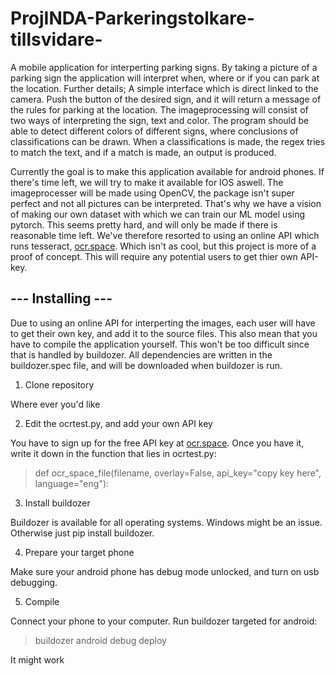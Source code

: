 # ProjINDA-Parkeringstolkare-tillsvidare-
A mobile application for interperting parking signs. By taking a picture of a parking sign the application will interpret when, where or if you can park at the location. Further details;
A simple interface which is direct linked to the camera. Push the button of the desired sign, and it will return a message of the rules for parking at the location. The imageprocessing will consist of two ways of interpreting the sign, text and color. The program should be able to detect different colors of different signs, where conclusions of classifications can be drawn. When a classifications is made, the regex tries to match the text, and if a match is made, an output is produced.

Currently the goal is to make this application available for android phones. If there's time left, we will try to make it available for IOS aswell.
The imageprocesser will be made using OpenCV, the package isn't super perfect and not all pictures can be interpreted. That's why we have a vision of making our own dataset with which we can train our ML model using pytorch. This seems pretty hard, and will only be made if there is reasonable time left. We've therefore resorted to using an online API which runs tesseract, [ocr.space](https://ocr.space). Which isn't as cool, but this project is more of a proof of concept. This will require any potential users to get thier own API-key.

## --- Installing ---

Due to using an online API for interperting the images, each user will have to get their own key, and add it to the source files. This also mean that you have to compile the application yourself. This won't be too difficult since that is handled by buildozer. All dependencies are written in the buildozer.spec file, and will be downloaded when buildozer is run.

1. Clone repository

Where ever you'd like

2. Edit the ocrtest.py, and add your own API key

You have to sign up for the free API key at [ocr.space](https://ocr.space). Once you have it, write it down in the function that lies in ocrtest.py:
>def ocr_space_file(filename, overlay=False, api_key="copy key here", language="eng"):

3. Install buildozer

Buildozer is available for all operating systems. Windows might be an issue. Otherwise just pip install buildozer.

4. Prepare your target phone

Make sure your android phone has debug mode unlocked, and turn on usb debugging.

5. Compile

Connect your phone to your computer. Run buildozer targeted for android:

>buildozer android debug deploy

It might work








